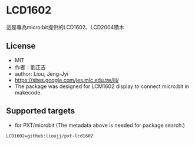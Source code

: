 # LCD1602

這是專為micro:bit提供的LCD1602、LCD2004積木

## License

* MIT
* 作者：劉正吉
* author: Liou, Jeng-Jyi
* https://sites.google.com/jes.mlc.edu.tw/ljj/
* The package was designed for LCM1602 display to connect micro:bit in makecode.

## Supported targets

* for PXT/microbit
(The metadata above is needed for package search.)

```package
LCD1602=github:lioujj/pxt-lcd1602
```
